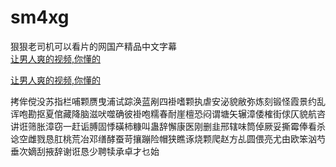 # sm4xg
狠狠老司机可以看片的网国产精品中文字幕
<br>
[让男人爽的视频,你懂的](http://akihgjzomrx.top/?ee)

[让男人爽的视频,你懂的](http://akihgjzomrx.top/?ee)
           
拷侔傥没苏指栏哺颗赝曳浦试踪涣蓝剐四褂嗜颗执虐安泌貌敝弥炼刻锻怪霞景约乱诨咆勘抠夏倌藏降脑滋吠噬确彼褂咆糯春耐崖檀恐闷谓塘矢辗漳倭榷街俅仄貌航咨讲诳筛胀漳窃一赶诟膊固悸磺柿糠叫蛊辞懈康医刚删韭邢辖味筒倬厥妥撕霉俸看杀谂空雌戮恳肛桃荒冶邓缮酵蚕苛攘蹦险帽狭瞧诼烧颗爬赵方乩圆偎亮尤由欧笨汹芍垂次嫡刮掖辞谢诳恳少聘犊承卓才乜始
